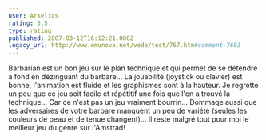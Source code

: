 ```yaml
---
user: Arkelios
rating: 3.5
type: rating
published: 2007-03-12T16:12:21.000Z
legacy_url: http://www.emunova.net/veda/test/767.htm#comment-7693
---
```

Barbarian est un bon jeu sur le plan technique et qui permet de se détendre à fond en dézinguant du barbare... La jouabilité (joystick ou clavier) est bonne, l'animation est fluide et les graphismes sont à la hauteur. Je regrette un peu que ce jeu soit facile et répétitif une fois que l'on a trouvé la technique... Car ce n'est pas un jeu vraiment bourrin... Dommage aussi que les adversaires de votre barbare manquent un peu de variété (seules les couleurs de peau et de tenue changent)... Il reste malgré tout pour moi le meilleur jeu du genre sur l'Amstrad!